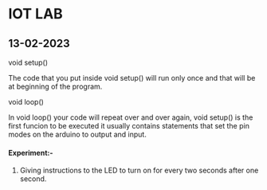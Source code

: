 # IOT LAB
## 13-02-2023

void setup()

The code that you put inside void setup() will run only once and that will be at beginning of the program.

void loop()

In void loop() your code will repeat over and over again, void setup() is the first funcion to be executed it 
usually contains statements that set the pin modes on the arduino to output and input.

#### Experiment:-
1. Giving instructions to the LED to turn on for every two seconds after one second.